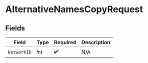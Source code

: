 # AlternativeNamesCopyRequest


## Fields

| Field              | Type               | Required           | Description        |
| ------------------ | ------------------ | ------------------ | ------------------ |
| `NetworkID`        | *int*              | :heavy_check_mark: | N/A                |